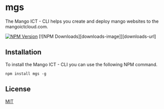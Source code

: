 # mgs
The Mango ICT - CLI helps you create and deploy mango websites to the mangoictcloud.com.

[![NPM Version][npm-image]][npm-url]
[![NPM Downloads][downloads-image]][downloads-url]
  
## Installation
To install the Mango ICT - CLI you can use the following NPM command.

```
npm install mgs -g
```

## License

  [MIT](LICENSE)
  
[npm-image]: https://img.shields.io/badge/npm-v0.12.2-brightgreen.svg
[npm-url]: https://npmjs.org/package/mgs
